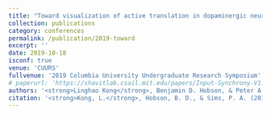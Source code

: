 ```yaml
---
title: "Toward visualization of active translation in dopaminergic neurons"
collection: publications
category: conferences
permalink: /publication/2019-toward
excerpt: ''
date: 2019-10-18
isconf: true
venue: 'CUURS'
fullvenue: '2019 Columbia University Undergraduate Research Symposium'
# paperurl: 'https://shavitlab.csail.mit.edu/papers/Input-Synchrony-V1.pdf'
authors: '<strong>Linghao Kong</strong>, Benjamin D. Hobson, & Peter A. Sims'
citation: '<strong>Kong, L.</strong>, Hobson, B. D., & Sims, P. A. (2019, October). Toward visualization of active translation in dopaminergic neurons [Poster presentation]. 2019 Columbia University Undergraduate Research Symposium, New York, NY, United States.'
---
```

